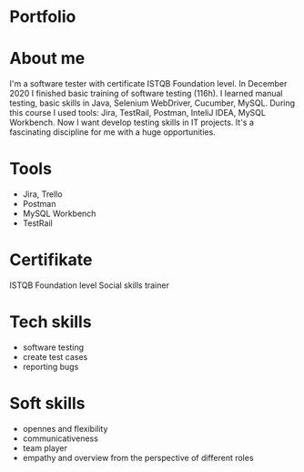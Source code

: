 # Portfolio

# About me
I'm a software tester with certificate ISTQB Foundation level. In December 2020 I finished basic training of software testing (116h). I learned manual testing, basic skills in Java, Selenium WebDriver, Cucumber, MySQL. During this course I used  tools: Jira, TestRail, Postman, InteliJ IDEA, MySQL Workbench.
Now I want develop testing skills in IT projects. It's a fascinating discipline for me with a huge opportunities.

# Tools
* Jira, Trello
* Postman
* MySQL Workbench
* TestRail

# Certifikate
ISTQB Foundation level
Social skills trainer

# Tech skills
* software testing
* create test cases
* reporting bugs

# Soft skills
* opennes and flexibility
* communicativeness
* team player
* empathy and overview from the perspective of different roles 

